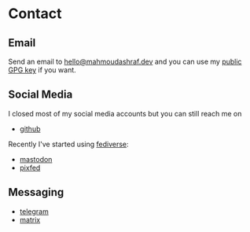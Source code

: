 # Contact

## Email

Send an email to [hello@mahmoudashraf.dev](mailto:hello@mahmoudashraf.dev)
and you can use my [public GPG key](/gpg-key/) if you want.

## Social Media

I closed most of my social media accounts but you can still reach me on

- [github](https://github.com/22mahmoud/)

Recently I've started using [fediverse](https://en.wikipedia.org/wiki/Fediverse):

- [mastodon](https://fosstodon.org/web/accounts/247603)
- [pixfed](https://pixelfed.social/mahmoud22)

## Messaging

- [telegram](https://t.me/mahmoudashraf22)
- [matrix](https://matrix.to/#/@22mahmoud:matrix.org)
